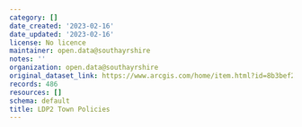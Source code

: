 ```yaml
---
category: []
date_created: '2023-02-16'
date_updated: '2023-02-16'
license: No licence
maintainer: open.data@southayrshire
notes: ''
organization: open.data@southayrshire
original_dataset_link: https://www.arcgis.com/home/item.html?id=8b3bef2bcaa4444e9c9e50bd00e5f41b
records: 486
resources: []
schema: default
title: LDP2 Town Policies
---
```

